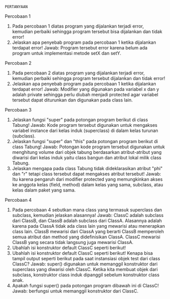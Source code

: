     PERTANYAAN

Percobaan 1

1. Pada percobaan 1 diatas program yang dijalankan terjadi error, kemudian perbaiki sehingga program tersebut bisa dijalankan dan tidak error!
2. Jelaskan apa penyebab program pada percobaan 1 ketika dijalankan terdapat error!
   Jawab: Program tersebut error karena belum ada program untuk implementasi metode setX dan setY.

Percobaan 2

1. Pada percobaan 2 diatas program yang dijalankan terjadi error, kemudian perbaiki sehingga program tersebut dijalankan dan tidak error!
2. Jelaskan apa penyebab program pada percobaan 1 ketika dijalankan terdapat error!
   Jawab: Modifier yang digunakan pada variabel x dan y adalah private sehingga perlu diubah menjadi protected agar variabel tersebut dapat diturunkan dan digunakan pada class lain.

Percobaan 3

1. Jelaskan fungsi "super" pada potongan program berikut di class Tabung!
   Jawab: Kode program tersebut digunakan untuk mengakses variabel instance dari kelas induk (superclass) di dalam kelas turunan (subclass).
2. Jelaskan fungsi "super" dan "this" pada potongan program berikut di class Tabung!
   Jawab: Potongan kode program tersebut digunakan untuk menghitung volume dari objek tabung berdasarkan atribut-atribut yang diwarisi dari kelas induk yaitu class bangun dan atribut lokal milik class Tabung.
3. Jelaskan mengapa pada class Tabung tidak dideklarasikan atribut "phi" dan "r" tetapi class tersebut dapat mengakses atribut tersebut!
   Jawab: Itu karena pengaruh dari modifier protected yang memungkinkan akses ke anggota kelas (field, method) dalam kelas yang sama, subclass, atau kelas dalam paket yang sama.

Percobaan 4

1. Pada percobaan 4 sebutkan mana class yang termasuk superclass dan subclass, kemudian jelaskan alasannya!
   Jawab: ClassC adalah subclass dari ClassB, dan ClassB adalah subclass dari ClassA. Alasannya adalah karena pada ClassA tidak ada class lain yang mewarisi atau menerapkan class lain. ClassB mewarisi dari ClassA yang berarti ClassB memperoleh semua atribut dan method yang didefinisikan ClassA. ClassC mewarisi ClassB yang secara tidak langsung juga mewarisi ClassA.
2. Ubahlah isi konstruktor default ClassC seperti berikut!
3. Ubahlah isi konstruktor default ClassC seperti berikut! Kenapa bisa tampil output seperti berikut pada saat instansiasi objek test dari class ClassC?
   Jawab: super() digunakan untuk memanggil konstruktor dari superclass yang diwarisi oleh ClassC. Ketika kita membuat objek dari subclass, konstruktor class induk dipanggil sebelum konstruktor class anak.
4. Apakah fungsi super() pada potongan program dibawah ini di ClassC!
   Jawab: berfungsi untuk memanggil konstruktor dari ClassC.
